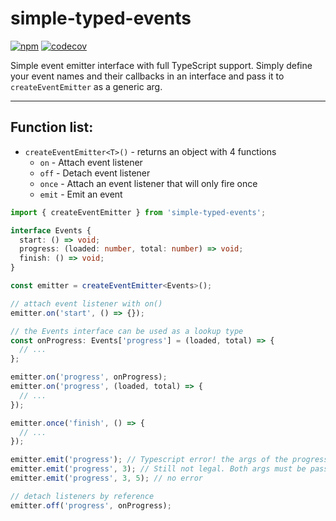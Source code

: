 # simple-typed-events

[![npm](https://img.shields.io/npm/v/simple-typed-events)](https://www.npmjs.com/package/simple-typed-events) [![codecov](https://codecov.io/gh/bsssshhhhhhh/simple-typed-events/branch/master/graph/badge.svg?token=SZMB2OHTTH)](https://codecov.io/gh/bsssshhhhhhh/simple-typed-events)

Simple event emitter interface with full TypeScript support. Simply define your event names and their callbacks in an interface and pass it to `createEventEmitter` as a generic arg.

---

## Function list:

- `createEventEmitter<T>()` - returns an object with 4 functions
  - `on` - Attach event listener
  - `off` - Detach event listener
  - `once` - Attach an event listener that will only fire once
  - `emit` - Emit an event

```ts
import { createEventEmitter } from 'simple-typed-events';

interface Events {
  start: () => void;
  progress: (loaded: number, total: number) => void;
  finish: () => void;
}

const emitter = createEventEmitter<Events>();

// attach event listener with on()
emitter.on('start', () => {});

// the Events interface can be used as a lookup type
const onProgress: Events['progress'] = (loaded, total) => {
  // ...
};

emitter.on('progress', onProgress);
emitter.on('progress', (loaded, total) => {
  // ...
});

emitter.once('finish', () => {
  // ...
});

emitter.emit('progress'); // Typescript error! the args of the progress event must be passed
emitter.emit('progress', 3); // Still not legal. Both args must be passed
emitter.emit('progress', 3, 5); // no error

// detach listeners by reference
emitter.off('progress', onProgress);
```


